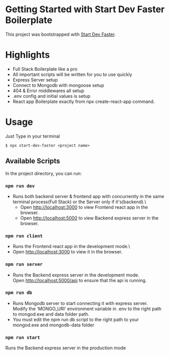 # Getting Started with Start Dev Faster Boilerplate

This project was bootstrapped with [Start Dev Faster](https://github.com/YassinEldeeb/start-dev-faster).

# Highlights

- Full Stack Boilerplate like a pro
- All important scripts will be written for you to use quickly
- Express Server setup
- Connect to Mongodb with mongoose setup
- 404 & Error middlewares all setup
- .env config and initial values is setup
- React app Boilerplate exactly from npx create-react-app command.

# Usage

Just Type in your terminal

```shell
$ npx start-dev-faster <project name>
```

## Available Scripts

In the project directory, you can run:

### `npm run dev`

- Runs both backend server & frontend app with concurrently in the same terminal process(Full Stack) or the Server only if it's(backend).\
  - Open [http://localhost:3000](http://localhost:3000) to view Frontend react app in the browser.
  - Open [http://localhost:5000](http://localhost:5000) to view Backend express server in the browser.

### `npm run client`

- Runs the Frontend react app in the development mode.\
- Open [http://localhost:3000](http://localhost:3000) to view it in the browser.

### `npm run server`

- Runs the Backend express server in the development mode.\
  Open [http://localhost:5000/api](http://localhost:5000/api) to ensure that the api is running.

### `npm run db`

- Runs Mongodb server to start connecting it with express server.\
  Modify the 'MONGO_URI' environment variable in .env to the right path to mongod.exe and data folder path.
- You must edit the npm run db script to the right path to your mongod.exe and mongodb-data folder

### `npm run start`

Runs the Backend express server in the production mode
